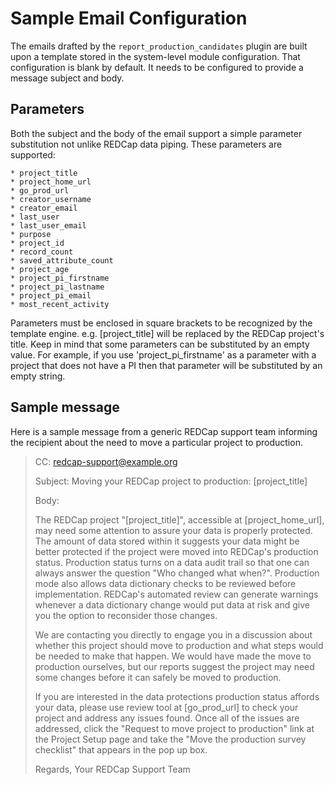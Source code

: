 # Sample Email Configuration

The emails drafted by the `report_production_candidates` plugin are built upon a template stored in the system-level module configuration. That configuration is blank by default.  It needs to be configured to provide a message subject and body.


## Parameters

Both the subject and the body of the email support a simple parameter substitution not unlike REDCap data piping. These parameters are supported:

    * project_title
    * project_home_url
    * go_prod_url
    * creator_username
    * creator_email
    * last_user
    * last_user_email
    * purpose
    * project_id
    * record_count
    * saved_attribute_count
    * project_age
    * project_pi_firstname
    * project_pi_lastname
    * project_pi_email
    * most_recent_activity

Parameters must be enclosed in square brackets to be recognized by the template engine.  e.g. [project_title] will be replaced by the REDCap project's title. Keep in mind that some parameters can be substituted by an empty value. For example, if you use 'project_pi_firstname' as a parameter with a project that does not have a PI then that parameter will be substituted by an empty string.


## Sample message

Here is a sample message from a generic REDCap support team informing the recipient about the need to move a particular project to production.

> CC: redcap-support@example.org
>
> Subject: Moving your REDCap project to production: [project_title]
>
> Body:
>
> The REDCap project "[project_title]", accessible at [project_home_url], may need some attention to assure your data is properly protected.  The amount of data stored within it suggests your data might be better protected if the project were moved into REDCap's production status. Production status turns on a data audit trail so that one can always answer the question "Who changed what when?". Production mode also allows data dictionary checks to be reviewed before implementation. REDCap's automated review can generate warnings whenever a data dictionary change would put data at risk and give you the option to reconsider those changes.
>
> We are contacting you directly to engage you in a discussion about whether this project should move to production and what steps would be needed to make that happen. We would have made the move to production ourselves, but our reports suggest the project may need some changes before it can safely be moved to production.
>
> If you are interested in the data protections production status affords your data, please use review tool at [go_prod_url] to check your project and address any issues found. Once all of the issues are addressed, click the "Request to move project to production" link at the Project Setup page and take the "Move the production survey checklist" that appears in the pop up box.
>
> Regards,
> Your REDCap Support Team
